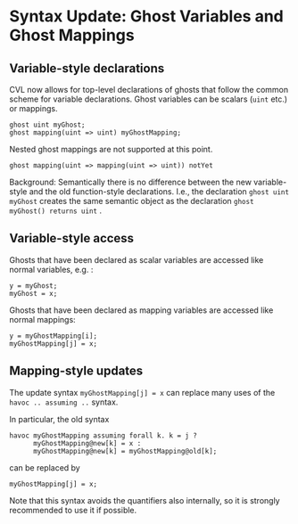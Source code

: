Syntax Update: Ghost Variables and Ghost Mappings
=================================================

## Variable-style declarations

CVL now allows for top-level declarations of ghosts that follow the common
scheme for variable declarations. Ghost variables can be scalars (`uint` etc.)
or mappings.

```cvl
ghost uint myGhost;
ghost mapping(uint => uint) myGhostMapping;
```

Nested ghost mappings are not supported at this point.

```cvl
ghost mapping(uint => mapping(uint => uint)) notYet
```

Background: Semantically there is no difference between the new variable-style
and the old function-style declarations. I.e., the declaration `ghost uint
myGhost` creates the same semantic object as the declaration `ghost myGhost()
returns uint` .

## Variable-style access

Ghosts that have been declared as scalar variables are accessed like normal variables, e.g. :

```cvl
y = myGhost;
myGhost = x;
```

Ghosts that have been declared as mapping variables are accessed like normal mappings:

```cvl
y = myGhostMapping[i];
myGhostMapping[j] = x;
```

## Mapping-style updates

The update syntax `myGhostMapping[j] = x` can replace many uses of the `havoc .. assuming ..` syntax.

In particular, the old syntax

```cvl
havoc myGhostMapping assuming forall k. k = j ? 
      myGhostMapping@new[k] = x : 
      myGhostMapping@new[k] = myGhostMapping@old[k];
```

can be replaced by

```cvl
myGhostMapping[j] = x;
```

Note that this syntax avoids the quantifiers also internally, so it is strongly recommended to use it if possible.
